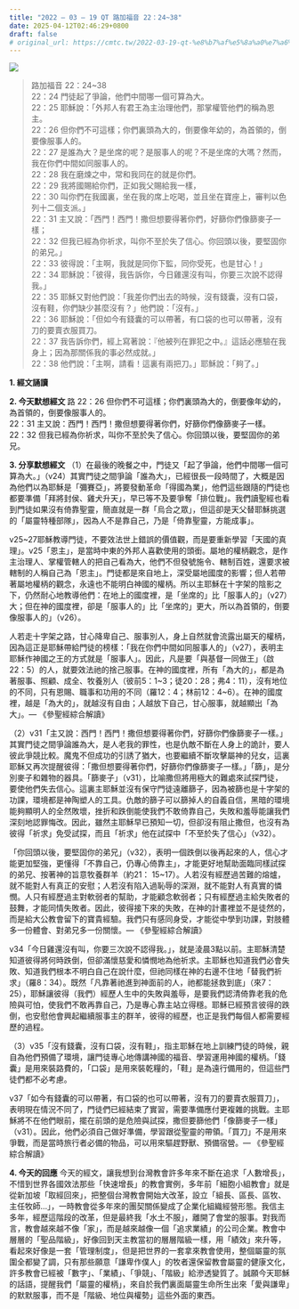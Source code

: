 ```yaml
---
title: "2022 – 03 – 19 QT 路加福音 22：24~38"
date: 2025-04-12T02:46:29+0800
draft: false
# original_url: https://cmtc.tw/2022-03-19-qt-%e8%b7%af%e5%8a%a0%e7%a6%8f%e9%9f%b3-22%ef%bc%9a2438
---
```


![](/images/qt.jpg)
> 路加福音 22：24\~38  
> 22：24 門徒起了爭論，他們中間哪一個可算為大。  
> 22：25 耶穌說：「外邦人有君王為主治理他們，那掌權管他們的稱為恩主。  
> 22：26 但你們不可這樣；你們裏頭為大的，倒要像年幼的，為首領的，倒要像服事人的。  
> 22：27 是誰為大？是坐席的呢？是服事人的呢？不是坐席的大嗎？然而，我在你們中間如同服事人的。  
> 22：28 我在磨煉之中，常和我同在的就是你們。  
> 22：29 我將國賜給你們，正如我父賜給我一樣，  
> 22：30 叫你們在我國裏，坐在我的席上吃喝，並且坐在寶座上，審判以色列十二個支派。」  
> 22：31 主又說：「西門！西門！撒但想要得著你們，好篩你們像篩麥子一樣；  
> 22：32 但我已經為你祈求，叫你不至於失了信心。你回頭以後，要堅固你的弟兄。」  
> 22：33 彼得說：「主啊，我就是同你下監，同你受死，也是甘心！」  
> 22：34 耶穌說：「彼得，我告訴你，今日雞還沒有叫，你要三次說不認得我。」  
> 22：35 耶穌又對他們說：「我差你們出去的時候，沒有錢囊，沒有口袋，沒有鞋，你們缺少甚麼沒有？」他們說：「沒有。」  
> 22：36 耶穌說：「但如今有錢囊的可以帶著，有口袋的也可以帶著，沒有刀的要賣衣服買刀。  
> 22：37 我告訴你們，經上寫著說：『他被列在罪犯之中。』這話必應驗在我身上；因為那關係我的事必然成就。」  
> 22：38 他們說：「主啊，請看！這裏有兩把刀。」耶穌說：「夠了。」

**1. 經文誦讀**

**2.  今天默想經文**
路 22：26 但你們不可這樣；你們裏頭為大的，倒要像年幼的，為首領的，倒要像服事人的。  
22：31 主又說：西門！西門！撒但想要得著你們，好篩你們像篩麥子一樣。  
22：32 但我已經為你祈求，叫你不至於失了信心。你回頭以後，要堅固你的弟兄。

**3. 分享默想經文**
（1）在最後的晚餐之中，門徒又「起了爭論，他們中間哪一個可算為大。」（v24）其實門徒之間爭論「誰為大」，已經很長一段時間了，大概是因為他們以為耶穌是「彌賽亞」，將要發動革命「得國為業」，他們這些跟隨的門徒也都要準備「拜將封侯、雞犬升天」，早已等不及要爭奪「排位戰」。我們讀聖經也看到門徒如果沒有倚靠聖靈，簡直就是一群「烏合之眾」，但這卻是天父替耶穌挑選的「屬靈特種部隊」，因為人不是靠自己，乃是「倚靠聖靈，方能成事」。

v25\~27耶穌教導門徒，不要效法世上錯誤的價值觀，而是要重新學習「天國的真理」。v25「恩主」，是當時中東的外邦人喜歡使用的頭銜。屬地的權柄觀念，是作主治理人、掌權管轄人的把自己看為大，他們不但發號施令、轄制百姓，還要求被轄制的人稱自己為「恩主」。門徒都是來自地上，深受屬地國度的影響；但人若帶著屬地權柄的觀念，永遠也不能明白神國的權柄。所以主耶穌在十字架的陰影之下，仍然耐心地教導他們：在地上的國度裡，是「坐席的」比「服事人的」（v27）大；但在神的國度裡，卻是「服事人的」比「坐席的」更大，所以為首領的，倒要像服事人的」（v26）。

人若走十字架之路，甘心降卑自己、服事別人，身上自然就會流露出屬天的權柄，因為這正是耶穌帶給門徒的榜樣：「我在你們中間如同服事人的」（v27），表明主耶穌作神國之王的方式就是「服事人」。因此，凡是要「與基督一同做王」（啟22：5）的人，就要效法祂的捨己服事。在神的國度裡，所有「為大的」，都是為著服事、照顧、成全、牧養別人（彼前5：1\~3；徒20：28；弗4：11），沒有地位的不同，只有恩賜、職事和功用的不同（羅12：4；林前12：4\~6）。在神的國度裡，越是「為大的」，就越沒有自由；人越放下自己，甘心服事，就越顯出「為大」。— 《參聖經綜合解讀》

（2）v31「主又說：西門！西門！撒但想要得著你們，好篩你們像篩麥子一樣。」其實門徒之間爭論誰為大，是人老我的罪性，也是仇敵不斷在人身上的詭計，要人彼此爭競比較。魔鬼不但成功的引誘了猶大，也要繼續不斷攻擊屬神的兒女，這裏耶穌又再次提醒彼得：「撒但想要得著你們，好篩你們像篩麥子一樣。」「篩」，是分別麥子和雜物的器具。「篩麥子」（v31），比喻撒但將用極大的難處來試探門徒，要使他們失去信心。這裏主耶穌並沒有保守門徒遠離篩子，因為被篩也是十字架的功課，環境都是神陶塑人的工具。仇敵的篩子可以篩掉人的自義自信，黑暗的環境能夠顯明人的全然敗壞，挫折和跌倒能使我們不敢倚靠自己，失敗和羞辱能讓我們深刻地認罪悔改。因此，雖然主耶穌早已預知一切，但卻沒有阻止撒但，也沒有為彼得「祈求」免受試探，而且「祈求」他在試探中「不至於失了信心」（v32）。

「你回頭以後，要堅固你的弟兄」（v32），表明一個跌倒以後再起來的人，信心才能更加堅強，更懂得「不靠自己，仍專心倚靠主」，才能更好地幫助面臨同樣試探的弟兄、按著神的旨意牧養群羊（約21： 15\~17）。人若沒有經歷過苦難的熔爐，就不能對人有真正的安慰；人若沒有陷入過恥辱的深淵，就不能對人有真實的憐憫。人只有經歷過主對軟弱者的幫助，才能顧念軟弱者；只有經歷過主給失敗者的鼓舞，才能同情失敗者。因此，彼得接下來的失敗，在神的計畫裡並不是徒然的，而是給大公教會留下的寶貴經驗。我們只有感同身受，才能從中學到功課，對肢體多一份體會、對弟兄多一份關懷。— 《參聖經綜合解讀》

v34「今日雞還沒有叫，你要三次說不認得我。」，就是淩晨3點以前。主耶穌清楚知道彼得將何時跌倒，但卻滿懷慈愛和憐憫地為他祈求。主耶穌也知道我們必會失敗、知道我們根本不明白自己在說什麼，但祂同樣在神的右邊不住地「替我們祈求」（羅8：34）。既然「凡靠著祂進到神面前的人，祂都能拯救到底」（來7：25），耶穌讓彼得（我們）經歷人生中的失敗與羞辱，是要我們認清倚靠老我的危險與可怕，使我們不敢再靠自己，乃是專心靠主站立得穩。耶穌已經預言彼得的跌倒，也安慰他會興起繼續服事主的群羊，彼得的經歷，也正是我們每個人都需要經歷的過程。

（3）v35「沒有錢囊，沒有口袋，沒有鞋」，指主耶穌在地上訓練門徒的時候，親自為他們預備了環境，讓門徒專心地傳講神國的福音、學習運用神國的權柄。「錢囊」是用來裝路費的，「口袋」是用來裝乾糧的，「鞋」是為遠行備用的，但這些門徒們都不必考慮。

v37「如今有錢囊的可以帶著，有口袋的也可以帶著，沒有刀的要賣衣服買刀」，表明現在情況不同了，門徒們已經結束了實習，需要準備應付更複雜的挑戰。主耶穌將不在他們眼前，擺在前頭的是危險與試探，撒但要篩他們「像篩麥子一樣」（v31）。因此，他們必須自己做好準備，學習跟從聖靈的帶領。「買刀」不是用來爭戰，而是當時旅行者必備的物品，可以用來驅趕野獸、預備宿營。— 《參聖經綜合解讀》

**4. 今天的回應**
今天的經文，讓我想到台灣教會許多年來不斷在追求「人數增長」，不惜到世界各國效法那些「快速增長」的教會實例，多年前「細胞小組教會」就是從新加坡「取經回來」，把整個台灣教會開始大改革，設立「組長、區長、區牧、主任牧師…」，一時教會從多年來的團契關係變成了企業化組織經營形態。我信主多年，經歷這階段的改革，但是最終我「水土不服」，離開了會堂的服事。對我而言，教會越來越不像「家」，而是越來越像一個「追求業績」的公司企業。教會中層層的「聖品階級」，好像回到天主教當初的層層階級一樣，用「績效」來升等，看起來好像是一套「管理制度」，但是把世界的一套拿來教會使用，整個屬靈的氛圍全都變了調，只有那些願意「謙卑作僕人」的牧者還保留教會屬靈的健康文化，許多教會已經被「數字」、「業績」、「爭競」、「階級」給滲透變質了。誠願今天耶穌的話語，提醒我們「屬靈的權柄」，來自於我們裏面屬靈生命所生出來「愛與謙卑」的默默服事，而不是「階級、地位與權勢」這些外面的東西。
